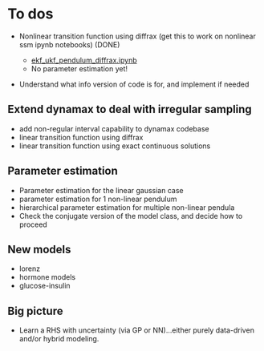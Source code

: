 # To dos

- Nonlinear transition function using diffrax (get this to work on nonlinear ssm ipynb notebooks) (DONE)
    - [ekf_ukf_pendulum_diffrax.ipynb](./notebooks/ekf_ukf_pendulum_diffrax.ipynb)
    - No parameter estimation yet!

- Understand what info version of code is for, and implement if needed
    
## Extend dynamax to deal with irregular sampling
- add non-regular interval capability to dynamax codebase
- linear transition function using diffrax
- linear transition function using exact continuous solutions

## Parameter estimation
- Parameter estimation for the linear gaussian case
- parameter estimation for 1 non-linear pendulum
- hierarchical parameter estimation for multiple non-linear pendula
- Check the conjugate version of the model class, and decide how to proceed

## New models

- lorenz
- hormone models
- glucose-insulin

## Big picture
- Learn a RHS with uncertainty (via GP or NN)...either purely data-driven and/or hybrid modeling.
